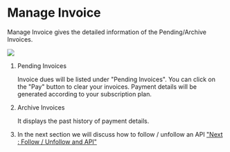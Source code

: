 



# Manage Invoice

Manage Invoice gives the detailed information of the Pending/Archive
Invoices.

![](../images/account/manage_invoices_view_07.png)

1.  Pending Invoices

    Invoice dues will be listed under \"Pending Invoices\". You can
    click on the \"Pay\" button to clear your invoices. Payment details
    will be generated according to your subscription plan.

2.  Archive Invoices

    It displays the past history of payment details.

3.  In the next section we will discuss how to follow / unfollow an API
    [\"Next : Follow / Unfollow and API\"](followUnfollowAPI)




